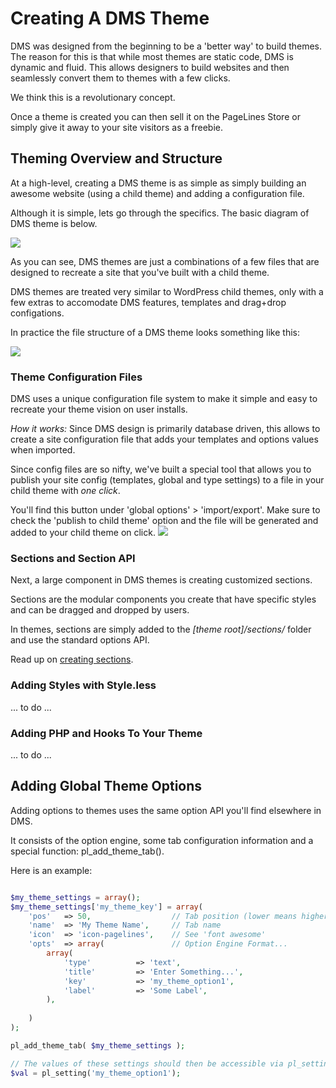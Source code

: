 # Creating A DMS Theme #

DMS was designed from the beginning to be a 'better way' to build themes. The reason for this is that while most themes are static code, DMS is dynamic and fluid. This allows designers to build websites and then seamlessly convert them to themes with a few clicks. 

We think this is a revolutionary concept.

Once a theme is created you can then sell it on the PageLines Store or simply give it away to your site visitors as a freebie. 

## Theming Overview and Structure ##

At a high-level, creating a DMS theme is as simple as simply building an awesome website (using a child theme) and adding a configuration file. 

Although it is simple, lets go through the specifics. The basic diagram of DMS theme is below. 
 
<img src="http://docs.pagelines.com/img/theming-overview-graphic.jpg" />

As you can see, DMS themes are just a combinations of a few files that are designed to recreate a site that you've built with a child theme. 

DMS themes are treated very similar to WordPress child themes, only with a few extras to accomodate DMS features, templates and drag+drop configations. 

In practice the file structure of a DMS theme looks something like this: 

<img src="http://docs.pagelines.com/img/theming-file-structure.jpg" />

### Theme Configuration Files ###

DMS uses a unique configuration file system to make it simple and easy to recreate your theme vision on user installs. 

*How it works:* Since DMS design is primarily database driven, this allows to create a site configuration file that adds your templates and options values when imported.

Since config files are so nifty, we've built a special tool that allows you to publish your site config (templates, global and type settings) to a file in your child theme with *one click*.

You'll find this button under 'global options' > 'import/export'. Make sure to check the 'publish to child theme' option and the file will be generated and added to your child theme on click. 
<img src="http://docs.pagelines.com/img/theming-publish-config.jpg" />


### Sections and Section API ###

Next, a large component in DMS themes is creating customized sections. 

Sections are the modular components you create that have specific styles and can be dragged and dropped by users. 

In themes, sections are simply added to the *[theme root]/sections/* folder and use the standard options API. 

Read up on <a href="/developer/section-api">creating sections</a>.

### Adding Styles with Style.less ###

... to do ...

### Adding PHP and Hooks To Your Theme ###

... to do ... 

## Adding Global Theme Options ##

Adding options to themes uses the same option API you'll find elsewhere in DMS. 

It consists of the option engine, some tab configuration information and a special function: pl_add_theme_tab().

Here is an example:
```php

$my_theme_settings = array();
$my_theme_settings['my_theme_key'] = array(
	'pos'	=> 50,					// Tab position (lower means higher)
	'name'	=> 'My Theme Name', 	// Tab name
	'icon'	=> 'icon-pagelines', 	// See 'font awesome'
	'opts'	=> array(				// Option Engine Format...
		array(
			'type' 			=> 'text',
			'title' 		=> 'Enter Something...',
			'key'			=> 'my_theme_option1',
			'label' 		=> 'Some Label',
		),
		
	)
); 

pl_add_theme_tab( $my_theme_settings );

// The values of these settings should then be accessible via pl_setting()
$val = pl_setting('my_theme_option1');

	
```